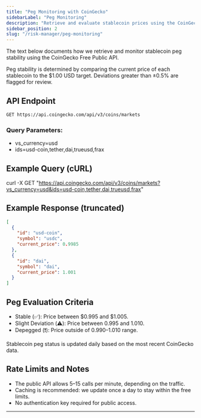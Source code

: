 ```yaml
---
title: "Peg Monitoring with CoinGecko"
sidebarLabel: "Peg Monitoring"
description: "Retrieve and evaluate stablecoin prices using the CoinGecko public API to monitor peg stability."
sidebar_position: 2
slug: "/risk-manager/peg-monitoring"
---
```

The text below documents how we retrieve and monitor stablecoin peg stability using the CoinGecko Free Public API.

Peg stability is determined by comparing the current price of each stablecoin to the \$1.00 USD target. Deviations greater than ±0.5% are flagged for review.

## API Endpoint
```bash
GET https://api.coingecko.com/api/v3/coins/markets
```
### Query Parameters:
- vs_currency=usd
- ids=usd-coin,tether,dai,trueusd,frax

## Example Query (cURL)
curl -X GET "https://api.coingecko.com/api/v3/coins/markets?vs_currency=usd&ids=usd-coin,tether,dai,trueusd,frax"

## Example Response (truncated)
```json
[
  {
    "id": "usd-coin",
    "symbol": "usdc",
    "current_price": 0.9985
  },
  {
    "id": "dai",
    "symbol": "dai",
    "current_price": 1.001
  }
]
```

## Peg Evaluation Criteria
- Stable (✅): Price between $0.995 and $1.005.
- Slight Deviation (⚠️): Price between 0.995 and 1.010.
- Depegged (❗): Price outside of $0.990–$1.010 range.

Stablecoin peg status is updated daily based on the most recent CoinGecko data.

## Rate Limits and Notes
- The public API allows 5–15 calls per minute, depending on the traffic.
- Caching is recommended: we update once a day to stay within the free limits.
- No authentication key required for public access.

---